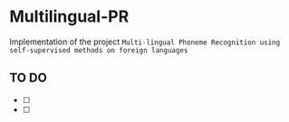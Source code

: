 # Multilingual-PR

Implementation of the project ```Multi-lingual Phoneme Recognition using self-supervised methods on foreign languages```

## TO DO 

- [ ] 
- [ ]
